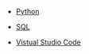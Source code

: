 * [Python](https://github.com/yangshiteng/StatQuest-Study-Notes/blob/main/python/01-python_content.md)

* [SQL](https://github.com/yangshiteng/StatQuest-Study-Notes/blob/main/SQL/SQL_content.md)

* [Vistual Studio Code]()
